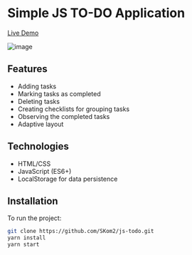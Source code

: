 # Simple JS TO-DO Application

[Live Demo](https://app.netlify.com/sites/jstodo523/deploys/65f70a8bfed0779766163e2c)

![image](https://github.com/SKom2/js-todo/assets/103752057/cc100aad-b4d5-481c-a2e6-f7cacdc29d89)

## Features

- Adding tasks
- Marking tasks as completed
- Deleting tasks
- Creating checklists for grouping tasks
- Observing the completed tasks
- Adaptive layout

## Technologies

- HTML/CSS
- JavaScript (ES6+)
- LocalStorage for data persistence

## Installation

To run the project:

```bash
git clone https://github.com/SKom2/js-todo.git
yarn install
yarn start
